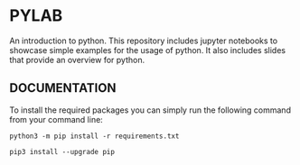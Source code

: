 # PYLAB

An introduction to python. This repository includes jupyter notebooks to showcase simple examples for the usage of python. It also includes slides that provide an overview for python.


## DOCUMENTATION

To install the required packages you can simply run the following command from your command line:

``
python3 -m pip install -r requirements.txt
``

``
 pip3 install --upgrade pip
``

